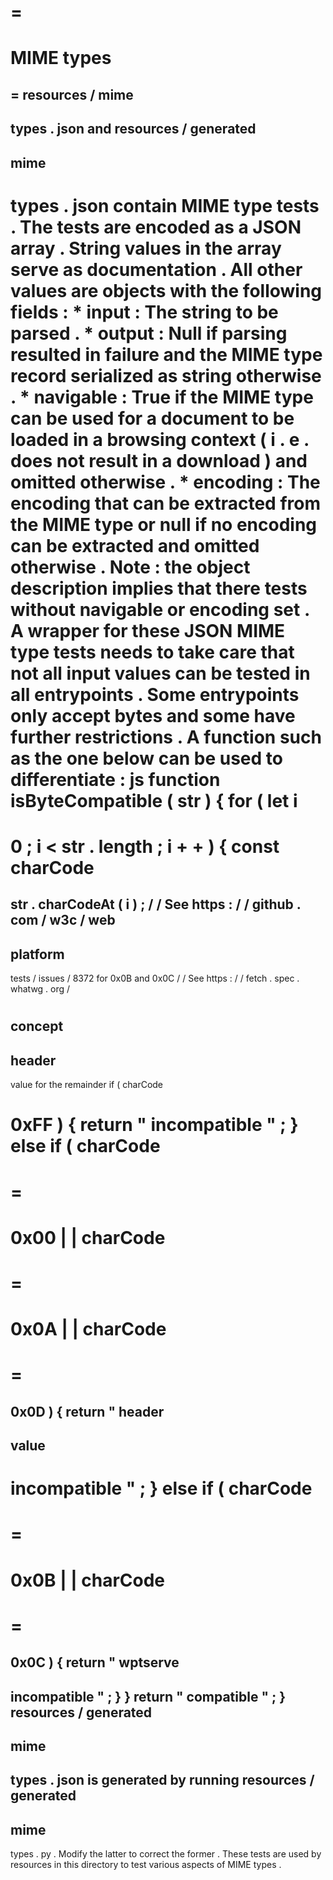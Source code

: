 =
=
MIME
types
=
=
resources
/
mime
-
types
.
json
and
resources
/
generated
-
mime
-
types
.
json
contain
MIME
type
tests
.
The
tests
are
encoded
as
a
JSON
array
.
String
values
in
the
array
serve
as
documentation
.
All
other
values
are
objects
with
the
following
fields
:
*
input
:
The
string
to
be
parsed
.
*
output
:
Null
if
parsing
resulted
in
failure
and
the
MIME
type
record
serialized
as
string
otherwise
.
*
navigable
:
True
if
the
MIME
type
can
be
used
for
a
document
to
be
loaded
in
a
browsing
context
(
i
.
e
.
does
not
result
in
a
download
)
and
omitted
otherwise
.
*
encoding
:
The
encoding
that
can
be
extracted
from
the
MIME
type
or
null
if
no
encoding
can
be
extracted
and
omitted
otherwise
.
Note
:
the
object
description
implies
that
there
tests
without
navigable
or
encoding
set
.
A
wrapper
for
these
JSON
MIME
type
tests
needs
to
take
care
that
not
all
input
values
can
be
tested
in
all
entrypoints
.
Some
entrypoints
only
accept
bytes
and
some
have
further
restrictions
.
A
function
such
as
the
one
below
can
be
used
to
differentiate
:
js
function
isByteCompatible
(
str
)
{
for
(
let
i
=
0
;
i
<
str
.
length
;
i
+
+
)
{
const
charCode
=
str
.
charCodeAt
(
i
)
;
/
/
See
https
:
/
/
github
.
com
/
w3c
/
web
-
platform
-
tests
/
issues
/
8372
for
0x0B
and
0x0C
/
/
See
https
:
/
/
fetch
.
spec
.
whatwg
.
org
/
#
concept
-
header
-
value
for
the
remainder
if
(
charCode
>
0xFF
)
{
return
"
incompatible
"
;
}
else
if
(
charCode
=
=
=
0x00
|
|
charCode
=
=
=
0x0A
|
|
charCode
=
=
=
0x0D
)
{
return
"
header
-
value
-
incompatible
"
;
}
else
if
(
charCode
=
=
=
0x0B
|
|
charCode
=
=
=
0x0C
)
{
return
"
wptserve
-
incompatible
"
;
}
}
return
"
compatible
"
;
}
resources
/
generated
-
mime
-
types
.
json
is
generated
by
running
resources
/
generated
-
mime
-
types
.
py
.
Modify
the
latter
to
correct
the
former
.
These
tests
are
used
by
resources
in
this
directory
to
test
various
aspects
of
MIME
types
.

